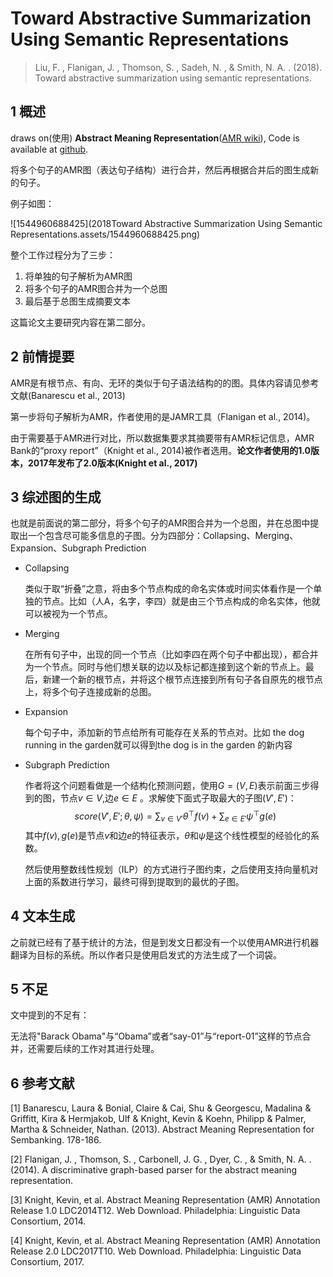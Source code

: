 # Toward Abstractive Summarization Using Semantic Representations

> Liu, F. , Flanigan, J. , Thomson, S. , Sadeh, N. , & Smith, N. A. . (2018). Toward abstractive summarization using semantic representations.

## 1 概述


draws on(使用) **Abstract Meaning Representation**([AMR wiki](https://en.wikipedia.org/wiki/Abstract_Meaning_Representation)), Code is available at [github](https://github.com/summarization).

将多个句子的AMR图（表达句子结构）进行合并，然后再根据合并后的图生成新的句子。

例子如图：

![1544960688425](2018Toward Abstractive Summarization Using Semantic Representations.assets/1544960688425.png)



整个工作过程分为了三步：

1. 将单独的句子解析为AMR图
2. 将多个句子的AMR图合并为一个总图
3. 最后基于总图生成摘要文本

这篇论文主要研究内容在第二部分。



## 2 前情提要

AMR是有根节点、有向、无环的类似于句子语法结构的的图。具体内容请见参考文献(Banarescu et al., 2013)

第一步将句子解析为AMR，作者使用的是JAMR工具（Flanigan et al., 2014)。

由于需要基于AMR进行对比，所以数据集要求其摘要带有AMR标记信息，AMR Bank的“proxy report”（Knight et al., 2014)被作者选用。**论文作者使用的1.0版本，2017年发布了2.0版本(Knight et al., 2017)**



## 3 综述图的生成

也就是前面说的第二部分，将多个句子的AMR图合并为一个总图，并在总图中提取出一个包含尽可能多信息的子图。分为四部分：Collapsing、Merging、Expansion、Subgraph Prediction

- Collapsing

  类似于取“折叠”之意，将由多个节点构成的命名实体或时间实体看作是一个单独的节点。比如（人A，名字，李四）就是由三个节点构成的命名实体，他就可以被视为一个节点。

- Merging

  在所有句子中，出现的同一个节点（比如李四在两个句子中都出现），都合并为一个节点。同时与他们想关联的边以及标记都连接到这个新的节点上。最后，新建一个新的根节点，并将这个根节点连接到所有句子各自原先的根节点上，将多个句子连接成新的总图。

- Expansion

  每个句子中，添加新的节点给所有可能存在关系的节点对。比如 the dog running in the garden就可以得到the dog is in the garden 的新内容

- Subgraph Prediction

  作者将这个问题看做是一个结构化预测问题，使用$G=(V,E)$表示前面三步得到的图，节点$v\in V$,边$e\in E$ 。求解使下面式子取最大的子图$(V',E')$：
  $$
  score(V',E';\theta,\psi)=\sum_{v\in V'}\theta^\top f(v)+\sum_{e\in E'}\psi^\top g(e)
  $$
  其中$f(v),g(e)$是节点$v$和边$e$的特征表示，$\theta$和$\psi$是这个线性模型的经验化的系数。

  然后使用整数线性规划（ILP）的方式进行子图约束，之后使用支持向量机对上面的系数进行学习，最终可得到提取到的最优的子图。



## 4 文本生成

之前就已经有了基于统计的方法，但是到发文日都没有一个以使用AMR进行机器翻译为目标的系统。所以作者只是使用启发式的方法生成了一个词袋。



## 5 不足

文中提到的不足有：

无法将"Barack Obama"与“Obama”或者“say-01”与“report-01”这样的节点合并，还需要后续的工作对其进行处理。



##  6 参考文献

[1] Banarescu, Laura & Bonial, Claire & Cai, Shu & Georgescu, Madalina & Griffitt, Kira & Hermjakob, Ulf & Knight, Kevin & Koehn, Philipp & Palmer, Martha & Schneider, Nathan. (2013). Abstract Meaning Representation for Sembanking. 178-186. 

[2] Flanigan, J. , Thomson, S. , Carbonell, J. G. , Dyer, C. , & Smith, N. A. . (2014). A discriminative graph-based parser for the abstract meaning representation.

[3] Knight, Kevin, et al. Abstract Meaning Representation (AMR) Annotation Release 1.0 LDC2014T12. Web Download. Philadelphia: Linguistic Data Consortium, 2014.

[4] Knight, Kevin, et al. Abstract Meaning Representation (AMR) Annotation Release 2.0 LDC2017T10. Web Download. Philadelphia: Linguistic Data Consortium, 2017.